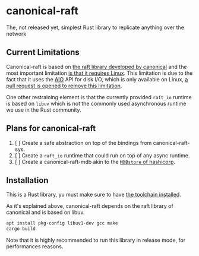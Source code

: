 # canonical-raft

The, not released yet, simplest Rust library to replicate anything over the network

## Current Limitations

Canonical-raft is based on [the raft library developed by canonical](https://github.com/canonical/raft) and the most important limitation [is that it requires Linux](https://github.com/canonical/raft/blob/master/README.md). This limitation is due to the fact that it uses the [AIO](http://man7.org/linux/man-pages/man2/io_submit.2.html) API for disk I/O, which is only available on Linux, [a pull request is opened to remove this limitation](https://github.com/canonical/raft/pull/119).

One other restraining element is that the currently provided `raft_io` runtime is based on `libuv` which is not the commonly used asynchronous runtime we use in the Rust community.

## Plans for canonical-raft

  1. [ ] Create a safe abstraction on top of the bindings from canonical-raft-sys.
  2. [ ] Create a `raft_io` runtime that could run on top of any async runtime.
  3. [ ] Create a canonical-raft-mdb akin to the [`MDBstore` of hashicorp](https://github.com/hashicorp/raft-mdb).

## Installation

This is a Rust library, yu must make sure to have [the toolchain installed](https://www.rust-lang.org/tools/install).

As it's explained above, canonical-raft depends on the raft library of canonical and is based on libuv.

```bash
apt install pkg-config libuv1-dev gcc make
cargo build
```

Note that it is highly recommended to run this library in release mode, for performances reasons.
